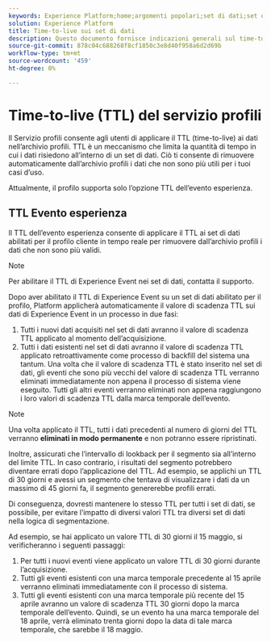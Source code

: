 ```yaml
---
keywords: Experience Platform;home;argomenti popolari;set di dati;set di dati;ora di vita;ttl;time-to-live;
solution: Experience Platform
title: Time-to-live sui set di dati
description: Questo documento fornisce indicazioni generali sul time-to-live (TTL) per i set di dati nell’archivio profili per Adobe Experience Platform.
source-git-commit: 878c04c688268f8cf1850c3e8d40f958a6d2d69b
workflow-type: tm+mt
source-wordcount: '459'
ht-degree: 0%

---
```



# Time-to-live (TTL) del servizio profili

Il Servizio profili consente agli utenti di applicare il TTL (time-to-live) ai dati nell’archivio profili. TTL è un meccanismo che limita la quantità di tempo in cui i dati risiedono all’interno di un set di dati. Ciò ti consente di rimuovere automaticamente dall’archivio profili i dati che non sono più utili per i tuoi casi d’uso.

Attualmente, il profilo supporta solo l’opzione TTL dell’evento esperienza.

## TTL Evento esperienza

Il TTL dell’evento esperienza consente di applicare il TTL ai set di dati abilitati per il profilo cliente in tempo reale per rimuovere dall’archivio profili i dati che non sono più validi.

>[!NOTE]
>
>Per abilitare il TTL di Experience Event nei set di dati, contatta il supporto.

Dopo aver abilitato il TTL di Experience Event su un set di dati abilitato per il profilo, Platform applicherà automaticamente il valore di scadenza TTL sui dati di Experience Event in un processo in due fasi:

1. Tutti i nuovi dati acquisiti nel set di dati avranno il valore di scadenza TTL applicato al momento dell’acquisizione.
2. Tutti i dati esistenti nel set di dati avranno il valore di scadenza TTL applicato retroattivamente come processo di backfill del sistema una tantum. Una volta che il valore di scadenza TTL è stato inserito nel set di dati, gli eventi che sono più vecchi del valore di scadenza TTL verranno eliminati immediatamente non appena il processo di sistema viene eseguito. Tutti gli altri eventi verranno eliminati non appena raggiungono i loro valori di scadenza TTL dalla marca temporale dell’evento.

>[!NOTE]
>
>Una volta applicato il TTL, tutti i dati precedenti al numero di giorni del TTL verranno **eliminati in modo permanente** e non potranno essere ripristinati.
> 
>Inoltre, assicurati che l’intervallo di lookback per il segmento sia all’interno del limite TTL. In caso contrario, i risultati del segmento potrebbero diventare errati dopo l’applicazione del TTL. Ad esempio, se applichi un TTL di 30 giorni e avessi un segmento che tentava di visualizzare i dati da un massimo di 45 giorni fa, il segmento genererebbe profili errati.
> 
>Di conseguenza, dovresti mantenere lo stesso TTL per tutti i set di dati, se possibile, per evitare l’impatto di diversi valori TTL tra diversi set di dati nella logica di segmentazione.

Ad esempio, se hai applicato un valore TTL di 30 giorni il 15 maggio, si verificheranno i seguenti passaggi:

1. Per tutti i nuovi eventi viene applicato un valore TTL di 30 giorni durante l’acquisizione.
2. Tutti gli eventi esistenti con una marca temporale precedente al 15 aprile verranno eliminati immediatamente con il processo di sistema.
3. Tutti gli eventi esistenti con una marca temporale più recente del 15 aprile avranno un valore di scadenza TTL 30 giorni dopo la marca temporale dell’evento. Quindi, se un evento ha una marca temporale del 18 aprile, verrà eliminato trenta giorni dopo la data di tale marca temporale, che sarebbe il 18 maggio.

